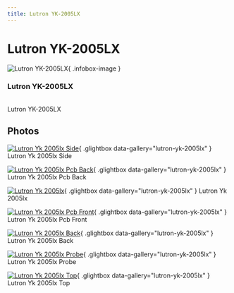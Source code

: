 ```yaml
---
title: Lutron YK-2005LX
---
```


# Lutron YK-2005LX

<div class="infobox" markdown>

![Lutron YK-2005LX](./img/Lutron_YK-2005LX_side.jpg){ .infobox-image }

### Lutron YK-2005LX

| | |
|---|---|

</div>

[](./img/Lutron_YK-2005LX.png)  [](./img/Lutron_YK-2005LX.png)Lutron YK-2005LX

## Photos

<div class="photo-grid" markdown>

[![Lutron Yk 2005lx Side](./img/Lutron_YK-2005LX_side.jpg)](./img/Lutron_YK-2005LX_side.jpg "Lutron Yk 2005lx Side"){ .glightbox data-gallery="lutron-yk-2005lx" }
<span class="caption">Lutron Yk 2005lx Side</span>

[![Lutron Yk 2005lx Pcb Back](./img/Lutron_YK-2005LX_PCB_back.jpg)](./img/Lutron_YK-2005LX_PCB_back.png "Lutron Yk 2005lx Pcb Back"){ .glightbox data-gallery="lutron-yk-2005lx" }
<span class="caption">Lutron Yk 2005lx Pcb Back</span>

[![Lutron Yk 2005lx](./img/Lutron_YK-2005LX.jpg)](./img/Lutron_YK-2005LX.png "Lutron Yk 2005lx"){ .glightbox data-gallery="lutron-yk-2005lx" }
<span class="caption">Lutron Yk 2005lx</span>

[![Lutron Yk 2005lx Pcb Front](./img/Lutron_YK-2005LX_PCB_front.jpg)](./img/Lutron_YK-2005LX_PCB_front.png "Lutron Yk 2005lx Pcb Front"){ .glightbox data-gallery="lutron-yk-2005lx" }
<span class="caption">Lutron Yk 2005lx Pcb Front</span>

[![Lutron Yk 2005lx Back](./img/Lutron_YK-2005LX_back.jpg)](./img/Lutron_YK-2005LX_back.jpg "Lutron Yk 2005lx Back"){ .glightbox data-gallery="lutron-yk-2005lx" }
<span class="caption">Lutron Yk 2005lx Back</span>

[![Lutron Yk 2005lx Probe](./img/Lutron_YK-2005LX_probe.jpg)](./img/Lutron_YK-2005LX_probe.jpg "Lutron Yk 2005lx Probe"){ .glightbox data-gallery="lutron-yk-2005lx" }
<span class="caption">Lutron Yk 2005lx Probe</span>

[![Lutron Yk 2005lx Top](./img/Lutron_YK-2005LX_top.jpg)](./img/Lutron_YK-2005LX_top.jpg "Lutron Yk 2005lx Top"){ .glightbox data-gallery="lutron-yk-2005lx" }
<span class="caption">Lutron Yk 2005lx Top</span>

</div>
